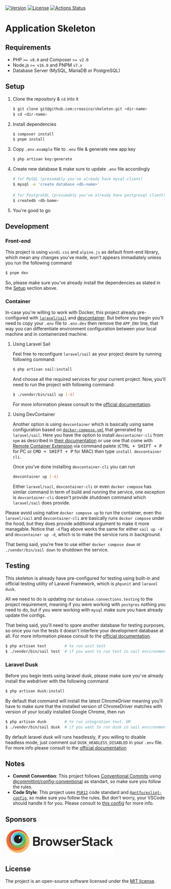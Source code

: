 [![Version](https://img.shields.io/packagist/v/creasi/project)](https://packagist.org/packages/creasi/project)
[![License](https://img.shields.io/packagist/l/creasi/project)](https://github.com/creasico/laravel-project/blob/master/LICENSE)
[![Actions Status](https://github.com/creasico/laravel-project/actions/workflows/main.yml/badge.svg)](https://github.com/creasico/laravel-project/actions)

# Application Skeleton

## Requirements

- PHP `>= v8.0` and Composer `>= v2.0`
- Node.js `>= v16.0` and PNPM `v7.x`
- Database Server (MySQL, MariaDB or PostgreSQL)

## Setup

1. Clone the repository & `cd` into it
   ```sh
   $ git clone git@github.com:creasico/skeleton.git <dir-name>
   $ cd <dir-name>
   ```
2. Install dependencies
   ```sh
   $ composer install
   $ pnpm install
   ```
3. Copy `.env.example` file to `.env` file & generate new app key
   ```sh
   $ php artisan key:generate
   ```
4. Create new database & make sure to update `.env` file accordingly
   ```sh
   # for MySQL (presumably you've already have mysql client)
   $ mysql -e 'create database <db-name>'

   # for PostgreSQL (presumably you've already have postgresql client)
   $ createdb <db-bame>
   ```

5. You're good to go

## Development

### Front-end

This project is using `windi.css` and `alpine.js` as default front-end library, which mean any changes you've made, won't appears immadiately unless you run the following command

```sh
$ pnpm dev
```

So, please make sure you've already install the dependencies as stated in the [Setup](#setup) section above.

### Container

In-case you're willing to work with Docker, this project already pre-configured with [`laravel/sail`](https://laravel.com/docs/sail) and [devcontainer](https://containers.dev). But before you begin you'll need to copy your `.env` file to `.env.dev` then remove the `APP_ENV` line, that way you can differentiate environment configuration between your local machine and in containerized machine.

1. Using Laravel Sail

   Feel free to reconfigure `laravel/sail` as your project desire by running following command:

   ```sh
   $ php artisan sail:install
   ```

   And choose all the required services for your current project. Now, you'll need to run the project with following command:

   ```sh
   $ ./vendor/bin/sail up [-d]
   ```

   For more information please consult to the [official documentation](https://laravel.com/docs/sail).

2. Using DevContainer

   Another option is using `devcontainer` which is basically using same configuration based on [`docker-compose.yml`](docker-compose.yml) that generated by `laravel/sail`. Here you have the option to install `devcontainer-cli` from `npm` as described in [their documentation](https://code.visualstudio.com/docs/remote/devcontainer-cli#_npm-install) or use one that come with [Remote Container Extension](https://marketplace.visualstudio.com/items?itemName=ms-vscode-remote.remote-containers) via command palete (<kbd>CTRL + SHIFT + P</kbd> for PC or <kbd>CMD + SHIFT + P</kbd> for MAC) then type `install devcontainer cli`.

   Once you've done installing `devcontainer-cli` you can run

   ```sh
   devcontainer up [-d]
   ```

   Either `laravel/sail`, `devcontainer-cli` or even `docker compose` has similar command in term of build and running the service, one exception is `devcontainer-cli` doesn't provide shutdown command which `laravel/sail` does provide.

Please avoid using native `docker compose up` to run the container, even tho `laravel/sail` and `devcontainer-cli` are basically runs `docker compose` under the hood, but they does provide additional argument to make it more managable.
Notice that `-d` flag above works the same for either `sail up -d` and `devcontainer up -d`, which is to make the service runs in background.

That being said, you're free to use either `docker compose down` or `./vendor/bin/sail down` to shutdown the service.

## Testing

This skeleton is already have pre-configured for testing using built-in and official testing utility of Laravel Framework, which is `phpunit` and `laravel dusk`.

All we need to do is updating our `database.connections.testing` to the project requirement, meaning if you were working with `postgres` nothing you need to do, but if you were working with `mysql` make sure you have already update the configs.

That being said, you'll need to spare another database for testing purposes, so once you run the tests it doesn't interfere your development database at all. For more information please consult to the [official documentation](https://laravel.com/docs/9.x/testing#environment).

```sh
$ php artisan test        # to run unit test
$ ./vendor/bin/sail test  # if you want to run test in sail environment
```

### Laravel Dusk

Before you begin tests using laravel dusk, please make sure you've already install the webdriver with the following command

```sh
$ php artisan dusk:install
```

By default that command will install the latest ChromeDriver meaning you'll have to make sure that the installed version of ChromeDriver matches with version of your locally installed Google Chrome, then run

```sh
$ php artisan dusk        # to run integration test, OR
$ ./vendor/bin/sail dusk  # if you want to run dusk in sail environment
```

By default laravel dusk will runs headlessly, if you willing to disable headless mode, just comment out `DUSK_HEADLESS_DISABLED` in your `.env` file. For more info please consult to the [official documentation](https://laravel.com/docs/dusk)

## Notes
- **Commit Convention**: This project follows [Conventional Commits](https://www.conventionalcommits.org/en/v1.0.0/) using [@commitlint/config-conventional](https://github.com/conventional-changelog/commitlint/tree/master/@commitlint/config-conventional) as standart, so make sure you follow the rules.
- **Code Style**: This project uses [`PSR12`](https://www.php-fig.org/psr/psr-12/) code standard and [`@antfu/eslint-config`](https://github.com/antfu/eslint-config), so make sure you follow the rules. But don't worry, your VSCode should handle it for you. Please consult to [this config](.vscode/settings.json) for more info.

## Sponsors

[![BrowserStack Logo](https://raw.githubusercontent.com/creasico/creasico.github.io/master/public/assets/browserstack-logo.png)](https://browserstack.com)

## License

The project is an open-source software licensed under the [MIT license](https://opensource.org/licenses/MIT).
